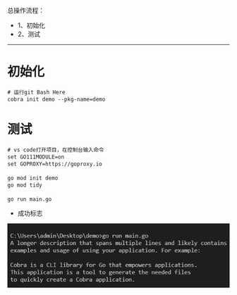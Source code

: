 总操作流程：
- 1、初始化
- 2、测试

***

# 初始化

```shell
# 运行git Bash Here
cobra init demo --pkg-name=demo
```

# 测试

```shell
# vs code打开项目，在控制台输入命令
set GO111MODULE=on
set GOPROXY=https://goproxy.io

go mod init demo
go mod tidy

go run main.go
```

- 成功标志

![](image/3-1.png)

